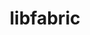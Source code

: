 ---
title: "libfabric"
layout: cache
categories: [package, v0.18.1]
meta: {"versions": ["1.14.1"], "compilers": ["gcc@=7.3.1", "gcc@=7.5.0", "gcc@=8.4.0"], "oss": ["amzn2", "ubuntu18.04"], "platforms": ["linux"], "targets": ["aarch64", "graviton2", "x86_64", "x86_64_v3", "x86_64_v4"], "stacks": ["aws-ahug", "aws-ahug-aarch64", "aws-isc", "aws-isc-aarch64", "build_systems", "data-vis-sdk", "e4s", "root", "tutorial"], "num_specs": 11, "num_specs_by_stack": {"aws-ahug": 2, "aws-isc": 4, "root": 11, "aws-isc-aarch64": 4, "aws-ahug-aarch64": 2, "e4s": 1, "data-vis-sdk": 1, "tutorial": 2, "build_systems": 1}}
spec_details: [{"hash": "nbcvmbha7r2ygnckqto63zleykeuq6zh", "compiler": "gcc@=7.3.1", "versions": ["1.14.1"], "os": "amzn2", "platform": "linux", "target": "x86_64_v4", "variants": ["~debug", "fabrics=efa,mrail,rxd,rxm,shm,sockets,tcp,udp,verbs", "~kdreg"], "stacks": ["aws-ahug", "aws-isc", "root"], "size": "-", "tarball": "https://binaries.spack.io/releases/v0.18.1/build_cache/linux-amzn2-x86_64_v4/gcc-7.3.1/libfabric-1.14.1/linux-amzn2-x86_64_v4-gcc-7.3.1-libfabric-1.14.1-nbcvmbha7r2ygnckqto63zleykeuq6zh.spack"}, {"hash": "q7wb6skwjamsdztflggcwlgqud6lp4zy", "compiler": "gcc@=7.3.1", "versions": ["1.14.1"], "os": "amzn2", "platform": "linux", "target": "graviton2", "variants": ["~debug", "fabrics=efa,mrail,rxd,rxm,shm,sockets,tcp,udp,verbs", "~kdreg"], "stacks": ["aws-isc-aarch64", "aws-ahug-aarch64", "root"], "size": "-", "tarball": "https://binaries.spack.io/releases/v0.18.1/build_cache/linux-amzn2-graviton2/gcc-7.3.1/libfabric-1.14.1/linux-amzn2-graviton2-gcc-7.3.1-libfabric-1.14.1-q7wb6skwjamsdztflggcwlgqud6lp4zy.spack"}, {"hash": "zyy5ww7da6v5dqggd6bdim5ugfdnadrm", "compiler": "gcc@=7.5.0", "versions": ["1.14.1"], "os": "ubuntu18.04", "platform": "linux", "target": "x86_64", "variants": ["~debug", "fabrics=rxm,sockets,tcp,udp", "~kdreg"], "stacks": ["e4s", "data-vis-sdk", "root"], "size": "-", "tarball": "https://binaries.spack.io/releases/v0.18.1/build_cache/linux-ubuntu18.04-x86_64/gcc-7.5.0/libfabric-1.14.1/linux-ubuntu18.04-x86_64-gcc-7.5.0-libfabric-1.14.1-zyy5ww7da6v5dqggd6bdim5ugfdnadrm.spack"}, {"hash": "k3jy2tfisps6lkqip4yugr4muz7qd3ud", "compiler": "gcc@=7.3.1", "versions": ["1.14.1"], "os": "amzn2", "platform": "linux", "target": "aarch64", "variants": ["~debug", "fabrics=efa,mrail,rxd,rxm,shm,sockets,tcp,udp,verbs", "~kdreg"], "stacks": ["aws-isc-aarch64", "aws-ahug-aarch64", "root"], "size": "-", "tarball": "https://binaries.spack.io/releases/v0.18.1/build_cache/linux-amzn2-aarch64/gcc-7.3.1/libfabric-1.14.1/linux-amzn2-aarch64-gcc-7.3.1-libfabric-1.14.1-k3jy2tfisps6lkqip4yugr4muz7qd3ud.spack"}, {"hash": "dz2kh5ee4i3jvfbpwxvm2ba3pxuakq3b", "compiler": "gcc@=7.3.1", "versions": ["1.14.1"], "os": "amzn2", "platform": "linux", "target": "x86_64_v3", "variants": ["~debug", "fabrics=efa,mrail,rxd,rxm,shm,sockets,tcp,udp,verbs", "~kdreg"], "stacks": ["aws-isc", "root"], "size": "-", "tarball": "https://binaries.spack.io/releases/v0.18.1/build_cache/linux-amzn2-x86_64_v3/gcc-7.3.1/libfabric-1.14.1/linux-amzn2-x86_64_v3-gcc-7.3.1-libfabric-1.14.1-dz2kh5ee4i3jvfbpwxvm2ba3pxuakq3b.spack"}, {"hash": "zbb6mjueh6kfbxsxw6c3nmrdnqxd6lqj", "compiler": "gcc@=7.3.1", "versions": ["1.14.1"], "os": "amzn2", "platform": "linux", "target": "x86_64_v3", "variants": ["~debug", "fabrics=efa,mrail,rxd,rxm,shm,sockets,tcp,udp,verbs", "~kdreg"], "stacks": ["aws-ahug", "aws-isc", "root"], "size": "-", "tarball": "https://binaries.spack.io/releases/v0.18.1/build_cache/linux-amzn2-x86_64_v3/gcc-7.3.1/libfabric-1.14.1/linux-amzn2-x86_64_v3-gcc-7.3.1-libfabric-1.14.1-zbb6mjueh6kfbxsxw6c3nmrdnqxd6lqj.spack"}, {"hash": "sbpqociesootetega3ggk7idbxnvwkc4", "compiler": "gcc@=8.4.0", "versions": ["1.14.1"], "os": "ubuntu18.04", "platform": "linux", "target": "x86_64", "variants": ["~debug", "fabrics=sockets,tcp,udp", "~kdreg"], "stacks": ["tutorial", "root"], "size": "-", "tarball": "https://binaries.spack.io/releases/v0.18.1/build_cache/linux-ubuntu18.04-x86_64/gcc-8.4.0/libfabric-1.14.1/linux-ubuntu18.04-x86_64-gcc-8.4.0-libfabric-1.14.1-sbpqociesootetega3ggk7idbxnvwkc4.spack"}, {"hash": "aeocsliasnj2v6ew43otburjccdzd3t3", "compiler": "gcc@=7.5.0", "versions": ["1.14.1"], "os": "ubuntu18.04", "platform": "linux", "target": "x86_64", "variants": ["~debug", "fabrics=sockets,tcp,udp", "~kdreg"], "stacks": ["build_systems", "tutorial", "root"], "size": "-", "tarball": "https://binaries.spack.io/releases/v0.18.1/build_cache/linux-ubuntu18.04-x86_64/gcc-7.5.0/libfabric-1.14.1/linux-ubuntu18.04-x86_64-gcc-7.5.0-libfabric-1.14.1-aeocsliasnj2v6ew43otburjccdzd3t3.spack"}, {"hash": "zrv2wk5tcrbg4suzb2wttljlfcsp2e6m", "compiler": "gcc@=7.3.1", "versions": ["1.14.1"], "os": "amzn2", "platform": "linux", "target": "x86_64_v4", "variants": ["~debug", "fabrics=efa,mrail,rxd,rxm,shm,sockets,tcp,udp,verbs", "~kdreg"], "stacks": ["aws-isc", "root"], "size": "-", "tarball": "https://binaries.spack.io/releases/v0.18.1/build_cache/linux-amzn2-x86_64_v4/gcc-7.3.1/libfabric-1.14.1/linux-amzn2-x86_64_v4-gcc-7.3.1-libfabric-1.14.1-zrv2wk5tcrbg4suzb2wttljlfcsp2e6m.spack"}, {"hash": "owx34p5vsttitgytof2ue7t7uqdrkcac", "compiler": "gcc@=7.3.1", "versions": ["1.14.1"], "os": "amzn2", "platform": "linux", "target": "aarch64", "variants": ["~debug", "fabrics=efa,mrail,rxd,rxm,shm,sockets,tcp,udp,verbs", "~kdreg"], "stacks": ["aws-isc-aarch64", "root"], "size": "-", "tarball": "https://binaries.spack.io/releases/v0.18.1/build_cache/linux-amzn2-aarch64/gcc-7.3.1/libfabric-1.14.1/linux-amzn2-aarch64-gcc-7.3.1-libfabric-1.14.1-owx34p5vsttitgytof2ue7t7uqdrkcac.spack"}, {"hash": "cplijg7qisqes767k2c2flustsiz5agu", "compiler": "gcc@=7.3.1", "versions": ["1.14.1"], "os": "amzn2", "platform": "linux", "target": "graviton2", "variants": ["~debug", "fabrics=efa,mrail,rxd,rxm,shm,sockets,tcp,udp,verbs", "~kdreg"], "stacks": ["aws-isc-aarch64", "root"], "size": "-", "tarball": "https://binaries.spack.io/releases/v0.18.1/build_cache/linux-amzn2-graviton2/gcc-7.3.1/libfabric-1.14.1/linux-amzn2-graviton2-gcc-7.3.1-libfabric-1.14.1-cplijg7qisqes767k2c2flustsiz5agu.spack"}]
---